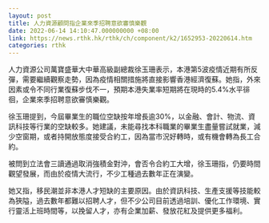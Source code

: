 ```yaml
---
layout: post
title: 人力資源顧問指企業來季招聘意欲審慎樂觀
date: 2022-06-14 14:10:47.000000000 +08:00
link: https://news.rthk.hk/rthk/ch/component/k2/1652953-20220614.htm
categories: rthk
---
```


人力資源公司萬寶盛華大中華高級副總裁徐玉珊表示，本港第5波疫情近期有所反彈，需要繼續觀察走勢，因為疫情相關措施將直接影響香港經濟復蘇。她指，外來因素或令不同行業復蘇步伐不一，預期本港失業率短期將在現時的5.4%水平徘徊，企業來季招聘意欲審慎樂觀。

徐玉珊提到，今屆畢業生的職位空缺按年增長逾30%，以金融、會計、物流、資訊科技等行業的空缺較多。她建議，未能尋找本科職業的畢業生盡量嘗試就業，減少空窗期，或者持開放態度接受合約工，因為當市況好轉時，或有機會轉為長工合約。

被問到立法會三讀通過取消強積金對沖，會否令合約工大增，徐玉珊指，仍要時間觀望發展，而由於疫情大流行，不少工種過去數年正在演變。

她又指，移民潮並非本港人才短缺的主要原因。由於資訊科技、生產支援等技能較為狹隘，過去數年都難以招聘人才，但不少公司目前透過培訓、優化工作環境、實行靈活上班時間等，以挽留人才，亦有企業加薪、發放花紅及提供更多福利。
